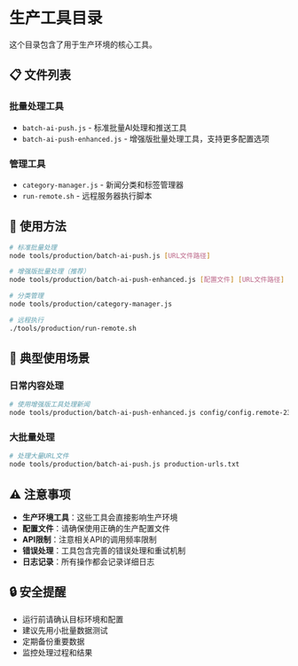 # 生产工具目录

这个目录包含了用于生产环境的核心工具。

## 📋 文件列表

### 批量处理工具
- `batch-ai-push.js` - 标准批量AI处理和推送工具
- `batch-ai-push-enhanced.js` - 增强版批量处理工具，支持更多配置选项

### 管理工具
- `category-manager.js` - 新闻分类和标签管理器
- `run-remote.sh` - 远程服务器执行脚本

## 🚀 使用方法

```bash
# 标准批量处理
node tools/production/batch-ai-push.js [URL文件路径]

# 增强版批量处理（推荐）
node tools/production/batch-ai-push-enhanced.js [配置文件] [URL文件路径]

# 分类管理
node tools/production/category-manager.js

# 远程执行
./tools/production/run-remote.sh
```

## 🎯 典型使用场景

### 日常内容处理
```bash
# 使用增强版工具处理新闻
node tools/production/batch-ai-push-enhanced.js config/config.remote-230.json examples/wordpress-test-urls.txt
```

### 大批量处理
```bash
# 处理大量URL文件
node tools/production/batch-ai-push.js production-urls.txt
```

## ⚠️ 注意事项

- **生产环境工具**：这些工具会直接影响生产环境
- **配置文件**：请确保使用正确的生产配置文件
- **API限制**：注意相关API的调用频率限制
- **错误处理**：工具包含完善的错误处理和重试机制
- **日志记录**：所有操作都会记录详细日志

## 🔒 安全提醒

- 运行前请确认目标环境和配置
- 建议先用小批量数据测试
- 定期备份重要数据
- 监控处理过程和结果
